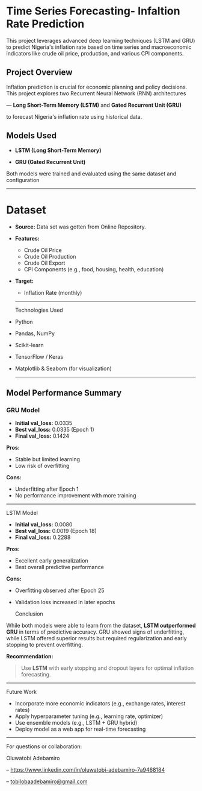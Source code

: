 # Time Series Forecasting- Infaltion Rate Prediction

This project leverages advanced deep learning techniques (LSTM and GRU) to predict Nigeria's inflation rate based on time series and macroeconomic indicators like crude oil price, production, and various CPI components. 

## Project Overview

Inflation prediction is crucial for economic planning and policy decisions. This project explores two Recurrent Neural Network (RNN) architectures 

— **Long Short-Term Memory (LSTM)** and **Gated Recurrent Unit (GRU)** 

to forecast Nigeria's inflation rate using historical data.

## Models Used

- **LSTM (Long Short-Term Memory)**

- **GRU (Gated Recurrent Unit)**

Both models were trained and evaluated using the same dataset and configuration

---

# Dataset

- **Source:** Data set was gotten from Online Repository.
- **Features:**
  - Crude Oil Price
  - Crude Oil Production
  - Crude Oil Export
  - CPI Components (e.g., food, housing, health, education)

- **Target:**
  - Inflation Rate (monthly)

  ---
 
  Technologies Used

- Python
- Pandas, NumPy
- Scikit-learn
- TensorFlow / Keras
- Matplotlib & Seaborn (for visualization)

  ---

 ## Model Performance Summary

###  GRU Model

- **Initial val_loss:** 0.0335
- **Best val_loss:** 0.0335 (Epoch 1)
- **Final val_loss:** 0.1424

**Pros:**
- Stable but limited learning
- Low risk of overfitting

**Cons:**
- Underfitting after Epoch 1
- No performance improvement with more training

---

LSTM Model

- **Initial val_loss:** 0.0080
- **Best val_loss:** 0.0019 (Epoch 18)
- **Final val_loss:** 0.2288

**Pros:**
- Excellent early generalization
- Best overall predictive performance

**Cons:**
- Overfitting observed after Epoch 25
- Validation loss increased in later epochs

  Conclusion

While both models were able to learn from the dataset, **LSTM outperformed GRU** in terms of predictive accuracy. GRU showed signs of underfitting, while LSTM offered superior results but required regularization and early stopping to prevent overfitting.

**Recommendation:**
> Use **LSTM** with early stopping and dropout layers for optimal inflation forecasting.

---

Future Work

- Incorporate more economic indicators (e.g., exchange rates, interest rates)
- Apply hyperparameter tuning (e.g., learning rate, optimizer)
- Use ensemble models (e.g., LSTM + GRU hybrid)
- Deploy model as a web app for real-time forecasting

---

For questions or collaboration:

Oluwatobi Adebamiro 

– https://www.linkedin.com/in/oluwatobi-adebamiro-7a9468184 

– tobilobaadebamiro@gmail.com
